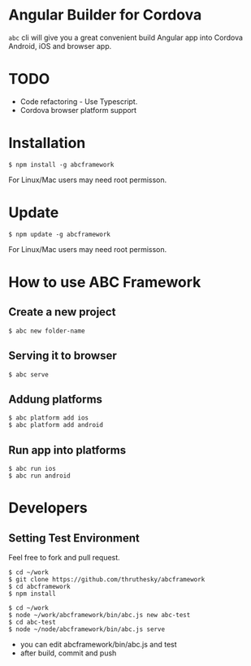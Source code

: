 # Angular Builder for Cordova

`abc` cli will give you a great convenient  build Angular app into Cordova Android, iOS and browser app.



# TODO

* Code refactoring - Use Typescript.
* Cordova browser platform support


# Installation

````
$ npm install -g abcframework
````
For Linux/Mac users may need root permisson.

# Update

````
$ npm update -g abcframework
````
For Linux/Mac users may need root permisson.



# How to use ABC Framework

## Create a new project

````
$ abc new folder-name
````

## Serving it to browser

````
$ abc serve
````

## Addung platforms

````
$ abc platform add ios
$ abc platform add android
````

## Run app into platforms

````
$ abc run ios
$ abc run android
````









# Developers

## Setting Test Environment

Feel free to fork and pull request.

````
$ cd ~/work
$ git clone https://github.com/thruthesky/abcframework
$ cd abcframework
$ npm install

$ cd ~/work
$ node ~/work/abcframework/bin/abc.js new abc-test
$ cd abc-test
$ node ~/node/abcframework/bin/abc.js serve
````

* you can edit abcframework/bin/abc.js and test
* after build, commit and push

